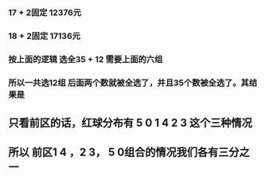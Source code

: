 ### 17 + 2固定   12376元  
### 18 + 2固定   17136元  
### 按上面的逻辑  选全35 + 12  需要上面的六组

### 所以一共选12组  后面两个数就被全选了，并且35个数被全选了。其结果是  

## 只看前区的话，红球分布有  5 0   1 4  2 3 这个三种情况
## 所以 前区1 4  ，2 3， 5 0组合的情况我们各有三分之一
